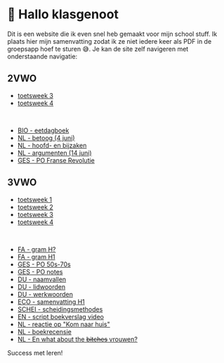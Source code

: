 # 👋 Hallo klasgenoot

Dit is een website die ik even snel heb gemaakt voor mijn school stuff. Ik plaats hier mijn samenvatting zodat ik ze niet iedere keer als PDF in de groepsapp hoef te sturen 😅. Je kan de site zelf navigeren met onderstaande navigatie:

## 2VWO

- [toetsweek 3](2VWO/TW3/README)
- [toetsweek 4](2VWO/TW4/README)

 ⠀

- [BIO - eetdagboek](2VWO/Misc/BIO%20-%20eetdagboek)
- [NL - betoog (4 juni)](2VWO/Misc/NL%20-%20betoog (4 juni))
- [NL - hoofd- en bijzaken](2VWO/Misc/NL%20-%20hoofd-%20en%20bijzaken)
- [NL - argumenten (14 juni)](2VWO/Misc/NL%20-%20argumenten (14 juni))
- [GES - PO Franse Revolutie](2VWO/Misc/GES%20-%20PO%20Franse%20Revolutie)

## 3VWO

- [toetsweek 1](3VWO/TW1/README)
- [toetsweek 2](3VWO/TW2/README)
- [toetsweek 3](3VWO/TW3/README)
- [toetsweek 4](3VWO/TW4/README)

 ⠀

- [FA - gram H?](3VWO/Misc/FA%20-%20gram%20Hx)
- [FA - gram H1](3VWO/Misc/FA%20-%20gram%20H1)
- [GES - PO 50s-70s](3VWO/Misc/GES%20-%20PO%2050s-70s)
- [GES - PO notes](3VWO/Misc/GES%20-%20PO%20notes)
- [DU - naamvallen](3VWO/Misc/DU%20-%20naamvallen)
- [DU - lidwoorden](3VWO/Misc/DU%20-%20lidwoorden)
- [DU - werkwoorden](3VWO/Misc/DU%20-%20werkwoorden)
- [ECO - samenvatting H1](3VWO/Misc/ECO%20-%20samenvatting%20H1)
- [SCHEI - scheidingsmethodes](3VWO/Misc/SCHEI%20-%20scheidingsmethodes)
- [EN - script boekverslag video](3VWO/Misc/EN%20-%20script%20boekverslag%20video)
- [NL - reactie op "Kom naar huis"](3VWO/Misc/NL%20-%20reactie%20op%20%22Kom%20naar%20huis%22)
- [NL - boekrecensie](3VWO/Misc/NL%20-%20boekrecensie)
- [NL - En what about the ~~bitches~~ vrouwen?](3VWO/Misc/NL%20-%20En%20what%20about%20the%20~~bitches~~%20vrouwen)

Success met leren!

